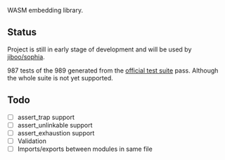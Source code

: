 WASM embedding library.
 
Status
------

Project is still in early stage of development and will be used by
[jiboo/sophia](https://github.com/Jiboo/sophia).

987 tests of the 989 generated from the [official test suite](https://github.com/WebAssembly/spec/test) pass.
Although the whole suite is not yet supported.

Todo
----

 - [ ] assert_trap support
 - [ ] assert_unlinkable support
 - [ ] assert_exhaustion support
 - [ ] Validation
 - [ ] Imports/exports between modules in same file
